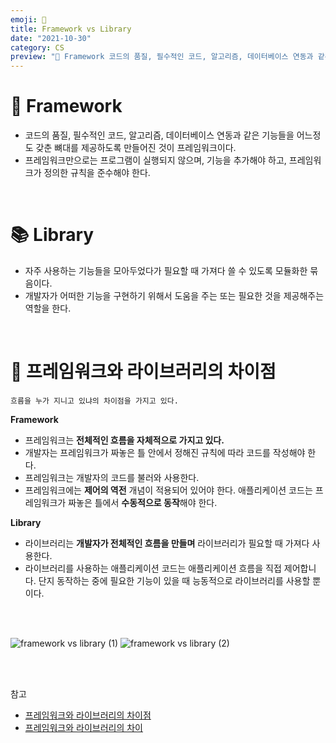 ```yaml
---
emoji: 🧢
title: Framework vs Library
date: "2021-10-30"
category: CS
preview: "🚗 Framework 코드의 품질, 필수적인 코드, 알고리즘, 데이터베이스 연동과 같은 기능들을 어느정도 갖춘 뼈대를 제공하도록 만들어진 것이 프레임워크이다. 프레임워크만으로는 프로그램이 실행되지 않으며, 기능을 추가해야 하고, 프레임워크가 정의한 규칙을 준수해야 한다. 📚 Library 자주 사용하는 기능들을 모아두었다가 필요할 때 가져다 쓸 수 있도록 모듈화한 묶음이다. 개발자가 어떠한 기능을 구현하기 위해서 도움을 주는 또는 필요한 것을 제공해주는 역할을 한다."
---
```


# 🚗 Framework

- 코드의 품질, 필수적인 코드, 알고리즘, 데이터베이스 연동과 같은 기능들을 어느정도 갖춘 뼈대를 제공하도록 만들어진 것이 프레임워크이다.
- 프레임워크만으로는 프로그램이 실행되지 않으며, 기능을 추가해야 하고, 프레임워크가 정의한 규칙을 준수해야 한다.

<br/>

# 📚 Library

- 자주 사용하는 기능들을 모아두었다가 필요할 때 가져다 쓸 수 있도록 모듈화한 묶음이다.
- 개발자가 어떠한 기능을 구현하기 위해서 도움을 주는 또는 필요한 것을 제공해주는 역할을 한다.

<br/>

# 📌 프레임워크와 라이브러리의 차이점

`흐름을 누가 지니고 있냐의 차이점을 가지고 있다.`

**Framework**

- 프레임워크는 **전체적인 흐름을 자체적으로 가지고 있다.**
- 개발자는 프레임워크가 짜놓은 틀 안에서 정해진 규칙에 따라 코드를 작성해야 한다.
- 프레임워크는 개발자의 코드를 불러와 사용한다.
- 프레임워크에는 **제어의 역전** 개념이 적용되어 있어야 한다. 애플리케이션 코드는 프레임워크가 짜놓은 틀에서 **수동적으로 동작**해야 한다.

**Library**

- 라이브러리는 **개발자가 전체적인 흐름을 만들며** 라이브러리가 필요할 때 가져다 사용한다.
- 라이브러리를 사용하는 애플리케이션 코드는 애플리케이션 흐름을 직접 제어합니다. 단지 동작하는 중에 필요한 기능이 있을 때 능동적으로 라이브러리를 사용할 뿐이다.

<br/><br/>

![framework vs library (1)](1.png)
![framework vs library (2)](2.png)

<br/><br/>

참고

- [프레임워크와 라이브러리의 차이점](https://webclub.tistory.com/458)
- [프레임워크와 라이브러리의 차이](https://juyeop.tistory.com/23)
